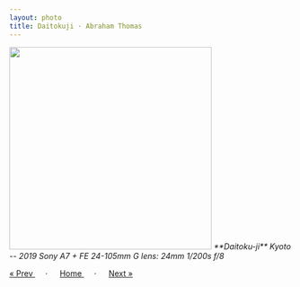 ```yaml
---
layout: photo
title: Daitokuji · Abraham Thomas
---
```


<img src="/assets/photos/Daitokuji.jpg" width="360px" class="photo">

<i>
**Daitoku-ji**  
Kyoto -- 2019  
Sony A7 + FE 24-105mm G lens: 24mm 1/200s f/8
</i>

<a href="/gallery/sapling"> &laquo; Prev </a> &emsp; · &emsp; 
<a href="/gallery"> Home </a> &emsp; · &emsp; 
<a href="/gallery/tram"> Next &raquo; </a>

